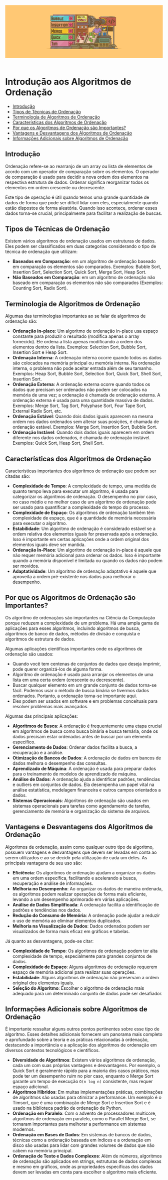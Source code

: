 <div align="center">
  <a href="https://github.com/joseferreira-dev/my-study-notes/tree/main/algoritmos-busca-ordenacao"><img src="../../banner-bo.png"></a>
</div>
<br>

# Introdução aos Algoritmos de Ordenação

- [Introdução](#introdução)
- [Tipos de Técnicas de Ordenação](#tipos-de-técnicas-de-ordenação)
- [Terminologia de Algoritmos de Ordenação](#terminologia-de-algoritmos-de-ordenação)
- [Características dos Algoritmos de Ordenação](#características-dos-algoritmos-de-ordenação)
- [Por que os Algoritmos de Ordenação são Importantes?](#por-que-os-algoritmos-de-ordenação-são-importantes)
- [Vantagens e Desvantagens dos Algoritmos de Ordenação](#vantagens-e-desvantagens-dos-algoritmos-de-ordenação)
- [Informações Adicionais sobre Algoritmos de Ordenação](#informações-adicionais-sobre-algoritmos-de-ordenação)

## Introdução

Ordenação refere-se ao rearranjo de um array ou lista de elementos de acordo com um operador de comparação sobre os elementos. O operador de comparação é usado para decidir a nova ordem dos elementos na respectiva estrutura de dados. Ordenar significa reorganizar todos os elementos em ordem crescente ou decrescente.

Este tipo de operação é útil quando temos uma grande quantidade de dados de forma que pode ser difícil lidar com eles, especialmente quando estão dispostos de forma aleatória. Quando isso acontece, ordenar esses dados torna-se crucial, principalmente para facilitar a realização de buscas.

## Tipos de Técnicas de Ordenação

Existem vários algoritmos de ordenação usados em estruturas de dados. Eles podem ser classificados em duas categorias considerando o tipo de técnica de ordenação que utilizam:

- **Baseados em Comparação**: em um algoritmo de ordenação baseado em comparação os elementos são comparados. Exemplos: Bubble Sort, Insertion Sort, Selection Sort, Quick Sort, Merge Sort, Heap Sort.
- **Não Baseados em Comparação**: em um algoritmo de ordenação não baseado em comparação os elementos não são comparados (Exemplos: Counting Sort, Radix Sort).

## Terminologia de Algoritmos de Ordenação

Algumas das terminologias importantes ao se falar de algoritmos de ordenação são:

- **Ordenação in-place**: Um algoritmo de ordenação in-place usa espaço constante para produzir o resultado (modifica apenas o array fornecido). Ele ordena a lista apenas modificando a ordem dos elementos dentro da lista. Exemplos: Selection Sort, Bubble Sort, Insertion Sort e Heap Sort.
- **Ordenação Interna**: A ordenação interna ocorre quando todos os dados são colocados na memória principal ou memória interna. Na ordenação interna, o problema não pode aceitar entrada além de seu tamanho. Exemplos: Heap Sort, Bubble Sort, Selection Sort, Quick Sort, Shell Sort, Insertion Sort.
- **Ordenação Externa**: A ordenação externa ocorre quando todos os dados que precisam ser ordenados não podem ser colocados na memória de uma vez; a ordenação é chamada de ordenação externa. A ordenação externa é usada para uma quantidade massiva de dados. Exemplos: Merge Sort, Tag Sort, Polyphase Sort, Four Tape Sort, External Radix Sort, etc.
- **Ordenação Estável**: Quando dois dados iguais aparecem na mesma ordem nos dados ordenados sem alterar suas posições, é chamada de ordenação estável. Exemplos: Merge Sort, Insertion Sort, Bubble Sort.
- **Ordenação Instável**: Quando dois dados iguais aparecem em ordem diferente nos dados ordenados, é chamada de ordenação instável. Exemplos: Quick Sort, Heap Sort, Shell Sort.

## Características dos Algoritmos de Ordenação

Características importantes dos algoritmos de ordenação que podem ser citadas são:

- **Complexidade de Tempo**: A complexidade de tempo, uma medida de quanto tempo leva para executar um algoritmo, é usada para categorizar os algoritmos de ordenação. O desempenho no pior caso, no caso médio e no melhor caso de um algoritmo de ordenação pode ser usado para quantificar a complexidade do tempo do processo.
- **Complexidade de Espaço**: Os algoritmos de ordenação também têm complexidade de espaço, que é a quantidade de memória necessária para executar o algoritmo.
- **Estabilidade**: Um algoritmo de ordenação é considerado estável se a ordem relativa dos elementos iguais for preservada após a ordenação. Isso é importante em certas aplicações onde a ordem original dos elementos iguais deve ser mantida.
- **Ordenação In-Place**: Um algoritmo de ordenação in-place é aquele que não requer memória adicional para ordenar os dados. Isso é importante quando a memória disponível é limitada ou quando os dados não podem ser movidos.
- **Adaptatividade**: Um algoritmo de ordenação adaptativo é aquele que aproveita a ordem pré-existente nos dados para melhorar o desempenho.

## Por que os Algoritmos de Ordenação são Importantes?

Os algoritmo de ordenaçãos são importantes na Ciência da Computação porque reduzem a complexidade de um problema. Há uma ampla gama de aplicações para esses algoritmos, incluindo algoritmos de busca, algoritmos de banco de dados, métodos de divisão e conquista e algoritmos de estrutura de dados.

Algumas aplicações científicas importantes onde os algoritmos de ordenação são usados:

- Quando você tem centenas de conjuntos de dados que deseja imprimir, pode querer organizá-los de alguma forma.
- Algoritmo de ordenação é usado para arranjar os elementos de uma lista em uma certa ordem (crescente ou decrescente).
- Buscar qualquer elemento em um grande conjunto de dados torna-se fácil. Podemos usar o método de busca binária se tivermos dados ordenados. Portanto, a ordenação torna-se importante aqui.
- Eles podem ser usados em software e em problemas conceituais para resolver problemas mais avançados.

Algumas das principais aplicações:

- **Algoritmos de Busca**: A ordenação é frequentemente uma etapa crucial em algoritmos de busca como busca binária e busca ternária, onde os dados precisam estar ordenados antes de buscar por um elemento específico.
- **Gerenciamento de Dados**: Ordenar dados facilita a busca, a recuperação e a análise.
- **Otimização de Bancos de Dados**: A ordenação de dados em bancos de dados melhora o desempenho das consultas.
- **Aprendizado de Máquina**: A ordenação é usada para preparar dados para o treinamento de modelos de aprendizado de máquina.
- **Análise de Dados**: A ordenação ajuda a identificar padrões, tendências e outliers em conjuntos de dados. Ela desempenha um papel vital na análise estatística, modelagem financeira e outros campos orientados a dados.
- **Sistemas Operacionais**: Algoritmos de ordenação são usados em sistemas operacionais para tarefas como agendamento de tarefas, gerenciamento de memória e organização do sistema de arquivos.

## Vantagens e Desvantagens dos Algoritmos de Ordenação

Algoritmos de ordenação, assim como qualquer outro tipo de algoritmo, possuem vantagens e desvantagens que devem ser levadas em conta ao serem utilizados e ao se decidir pela utilização de cada um deles. As principais vantagens de seu uso são:

- **Eficiência**: Os algoritmos de ordenação ajudam a organizar os dados em uma ordem específica, facilitando e acelerando a busca, recuperação e análise de informações.
- **Melhoria no Desempenho**: Ao organizar os dados de maneira ordenada, os algoritmos podem realizar operações de forma mais eficiente, levando a um desempenho aprimorado em várias aplicações.
- **Análise de Dados Simplificada**: A ordenação facilita a identificação de padrões e tendências nos dados.
- **Redução do Consumo de Memória**: A ordenação pode ajudar a reduzir o uso de memória ao eliminar elementos duplicados.
- **Melhoria na Visualização de Dados**: Dados ordenados podem ser visualizados de forma mais eficaz em gráficos e tabelas.

Já quanto as desvantagens, pode-se citar:

- **Complexidade de Tempo**: Os algoritmos de ordenação podem ter alta complexidade de tempo, especialmente para grandes conjuntos de dados.
- **Complexidade de Espaço**: Alguns algoritmos de ordenação requerem espaço de memória adicional para realizar suas operações.
- **Estabilidade**: Alguns algoritmos de ordenação não preservam a ordem original dos elementos iguais.
- **Seleção do Algoritmo**: Escolher o algoritmo de ordenação mais adequado para um determinado conjunto de dados pode ser desafiador.

## Informações Adicionais sobre Algoritmos de Ordenação

É importante ressaltar alguns outros pontos pertinentes sobre esse tipo de algoritmo. Esses detalhes adicionais fornecem um panorama mais completo e aprofundado sobre a teoria e as práticas relacionadas à ordenação, destacando a importância e a aplicação dos algoritmos de ordenação em diversos contextos tecnológicos e científicos.

- **Diversidade de Algoritmos**: Existem vários algoritmos de ordenação, cada um com suas próprias vantagens e desvantagens. Por exemplo, o Quick Sort é geralmente rápido para a maioria dos casos práticos, mas pode ter um desempenho ruim no pior caso, enquanto o Merge Sort garante um tempo de execução `O(n log n)` consistente, mas requer espaço adicional.
- **Algoritmos Híbridos**: Em muitas implementações práticas, combinações de algoritmos são usadas para otimizar a performance. Um exemplo é o Timsort, que é uma combinação de Merge Sort e Insertion Sort e é usado na biblioteca padrão de ordenação de Python.
- **Ordenação em Paralelo**: Com o advento de processadores multicore, algoritmos de ordenação em paralelo, como o Parallel Merge Sort, se tornaram importantes para melhorar a performance em sistemas modernos.
- **Ordenação em Bases de Dados**: Em sistemas de bancos de dados, técnicas como a ordenação baseada em índices e a ordenação em disco são usadas para lidar com grandes volumes de dados que não cabem na memória principal.
- **Ordenação de Texto e Dados Complexos**: Além de números, algoritmos de ordenação são aplicados em strings, estruturas de dados complexas e mesmo em gráficos, onde as propriedades específicas dos dados devem ser levadas em conta para escolher o algoritmo mais eficiente.
